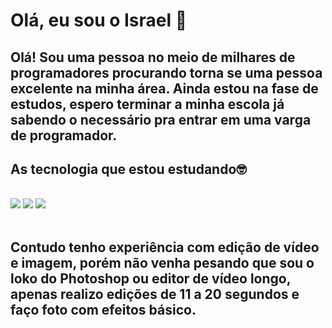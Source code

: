 # Olá, eu sou o Israel 👋

## Olá! Sou uma pessoa no meio de milhares de programadores procurando torna se uma pessoa excelente na minha área. Ainda estou na fase de estudos, espero terminar a minha escola já sabendo o necessário pra entrar em uma varga de programador.

## As tecnologia que estou estudando🤓

<div><br>
    <img aling="center" src="https://img.shields.io/badge/HTML-239120?style=for-the-badge&logo=html5&logoColor=white">
    <img aling="center" src="https://img.shields.io/badge/CSS3-1572B6?style=for-the-badge&logo=css3&logoColor=white">
    <img aling="center" src="https://img.shields.io/badge/JavaScript-F7DF1E?style=for-the-badge&logo=javascript&logoColor=black">
</div>

<br>

## Contudo tenho experiência com edição de vídeo e imagem, porém não venha pesando que sou o loko do Photoshop ou editor de vídeo longo, apenas realizo edições de 11 a 20 segundos e faço foto com efeitos básico.
